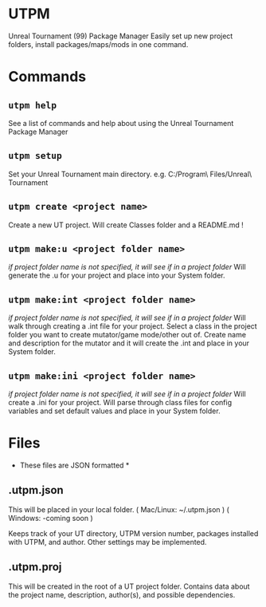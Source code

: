 # UTPM
Unreal Tournament (99) Package Manager
Easily set up new project folders, install packages/maps/mods in one command.

# Commands 

## __`utpm help`__
See a list of commands and  help about using the Unreal Tournament Package Manager

## __`utpm setup`__
Set your Unreal Tournament main directory.
e.g. C:/Program\ Files/Unreal\ Tournament 

## __`utpm create <project name>`__
Create a new UT project. 
Will create Classes folder and a README.md !  

## __`utpm make:u <project folder name>`__
_if project folder name is not specified, it will see if in a project folder_
Will generate the .u for your project and place into your System folder.

## __`utpm make:int <project folder name>`__
_if project folder name is not specified, it will see if in a project folder_
Will walk through creating a .int file for your project.
Select a class in the project folder you want to create mutator/game mode/other out of.
Create name and description for the mutator and it will create the .int and place in your System folder.

## __`utpm make:ini <project folder name>`__
_if project folder name is not specified, it will see if in a project folder_
Will create a .ini for your project.
Will parse through class files for config variables and set default values and place in your System folder.

# Files 
* These files are JSON formatted *
## __.utpm.json__
This will be placed in your local folder.
( Mac/Linux: ~/.utpm.json )
( Windows: -coming soon )

Keeps track of your UT directory, UTPM version number, packages installed with UTPM, and author. Other settings may be implemented.

## __.utpm.proj__
This will be created in the root of a UT project folder.
Contains data about the project name, description, author(s), and possible dependencies.





